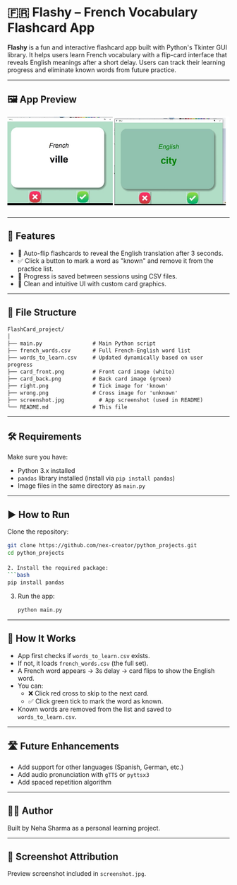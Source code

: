 # 🇫🇷 Flashy – French Vocabulary Flashcard App

**Flashy** is a fun and interactive flashcard app built with Python's Tkinter GUI library. It helps users learn French vocabulary with a flip-card interface that reveals English meanings after a short delay. Users can track their learning progress and eliminate known words from future practice.

---

## 🖼️ App Preview

<img src="screenshot.jpg" alt="Flashcard App Preview" width="800"/>

---

## 🚀 Features

- 🧠 Auto-flip flashcards to reveal the English translation after 3 seconds.
- ✅ Click a button to mark a word as "known" and remove it from the practice list.
- 💾 Progress is saved between sessions using CSV files.
- 🎨 Clean and intuitive UI with custom card graphics.

---

## 📁 File Structure

```
FlashCard_project/
│
├── main.py                # Main Python script
├── french_words.csv       # Full French-English word list
├── words_to_learn.csv     # Updated dynamically based on user progress
├── card_front.png         # Front card image (white)
├── card_back.png          # Back card image (green)
├── right.png              # Tick image for 'known'
├── wrong.png              # Cross image for 'unknown'
├── screenshot.jpg           # App screenshot (used in README)
└── README.md              # This file
```

---

## 🛠️ Requirements

Make sure you have:

- Python 3.x installed
- `pandas` library installed (install via `pip install pandas`)
- Image files in the same directory as `main.py`

---

## ▶️ How to Run
Clone the repository:
   ```bash
   git clone https://github.com/nex-creator/python_projects.git
   cd python_projects

2. Install the required package:
   ```bash
   pip install pandas
   ```

3. Run the app:
   ```bash
   python main.py
   ```

---

## 🧠 How It Works

- App first checks if `words_to_learn.csv` exists.
- If not, it loads `french_words.csv` (the full set).
- A French word appears → 3s delay → card flips to show the English word.
- You can:
  - ❌ Click red cross to skip to the next card.
  - ✅ Click green tick to mark the word as known.
- Known words are removed from the list and saved to `words_to_learn.csv`.

---

## 🛣️ Future Enhancements

- Add support for other languages (Spanish, German, etc.)
- Add audio pronunciation with `gTTS` or `pyttsx3`
- Add spaced repetition algorithm

---

## 👩‍💻 Author

Built by Neha Sharma as a personal learning project.

---

## 📸 Screenshot Attribution

Preview screenshot included in `screenshot.jpg`. 